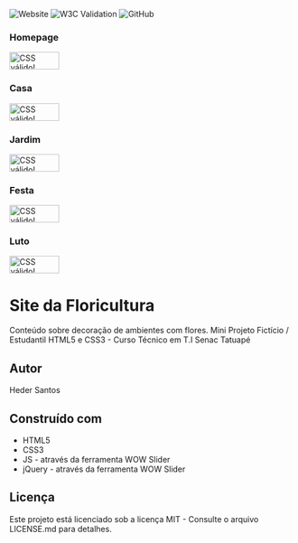 ![Website](https://img.shields.io/website?style=flat-square&url=https%3A%2F%2Fmorcegoh.github.io%2Fheavenofeden%2F)
![W3C Validation](https://img.shields.io/w3c-validation/html?style=flat-square&targetUrl=https%3A%2F%2Fmorcegoh.github.io%2Fheavenofeden%2F)
![GitHub](https://img.shields.io/github/license/MorcegoH/heavenofeden?style=flat-square)

### Homepage
<p>
    <a href="https://jigsaw.w3.org/css-validator/check/referer">
        <img style="border:0;width:88px;height:31px"
            src="https://jigsaw.w3.org/css-validator/images/vcss-blue"
            alt="CSS válido!" />
    </a>
</p>

### Casa
<p>
    <a href="https://jigsaw.w3.org/css-validator/check/referer">
        <img style="border:0;width:88px;height:31px"
            src="https://jigsaw.w3.org/css-validator/images/vcss"
            alt="CSS válido!" />
    </a>
</p>

### Jardim
<p>
    <a href="https://jigsaw.w3.org/css-validator/check/referer">
        <img style="border:0;width:88px;height:31px"
            src="https://jigsaw.w3.org/css-validator/images/vcss-blue"
            alt="CSS válido!" />
    </a>
</p>

### Festa
<p>
    <a href="https://jigsaw.w3.org/css-validator/check/referer">
        <img style="border:0;width:88px;height:31px"
            src="https://jigsaw.w3.org/css-validator/images/vcss"
            alt="CSS válido!" />
    </a>
</p>

### Luto

<p>
    <a href="https://jigsaw.w3.org/css-validator/check/referer">
        <img style="border:0;width:88px;height:31px"
            src="https://jigsaw.w3.org/css-validator/images/vcss-blue"
            alt="CSS válido!" />
    </a>
</p>
      
# Site da Floricultura
Conteúdo sobre decoração de ambientes com flores.
Mini Projeto Fictício / Estudantil HTML5 e CSS3 - Curso Técnico em T.I Senac Tatuapé
## Autor
Heder Santos
## Construído com
* HTML5
* CSS3
* JS - através da ferramenta WOW Slider
* jQuery - através da ferramenta WOW Slider
## Licença
Este projeto está licenciado sob a licença MIT - Consulte o arquivo LICENSE.md para detalhes.


